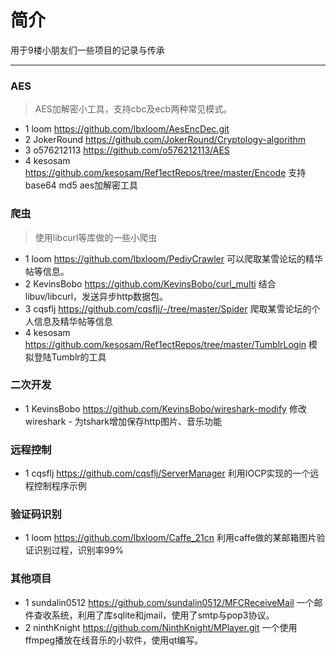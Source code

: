 # 简介
用于9楼小朋友们一些项目的记录与传承
***
### AES
> AES加解密小工具，支持cbc及ecb两种常见模式。

* 1 loom https://github.com/lbxloom/AesEncDec.git
* 2 JokerRound https://github.com/JokerRound/Cryptology-algorithm
* 3 o576212113 https://github.com/o576212113/AES
* 4 kesosam https://github.com/kesosam/Ref1ectRepos/tree/master/Encode 支持base64 md5 aes加解密工具


### 爬虫
> 使用libcurl等库做的一些小爬虫

* 1 loom https://github.com/lbxloom/PediyCrawler 可以爬取某雪论坛的精华帖等信息。
* 2 KevinsBobo https://github.com/KevinsBobo/curl_multi 结合libuv/libcurl，发送异步http数据包。
* 3 cqsflj https://github.com/cqsflj/-/tree/master/Spider 爬取某雪论坛的个人信息及精华帖等信息
* 4 kesosam https://github.com/kesosam/Ref1ectRepos/tree/master/TumblrLogin 模拟登陆Tumblr的工具

### 二次开发

* 1 KevinsBobo https://github.com/KevinsBobo/wireshark-modify 修改wireshark - 为tshark增加保存http图片、音乐功能

### 远程控制
* 1 cqsflj https://github.com/cqsflj/ServerManager 利用IOCP实现的一个远程控制程序示例

### 验证码识别
* 1 loom https://github.com/lbxloom/Caffe_21cn 利用caffe做的某邮箱图片验证识别过程，识别率99%

### 其他项目
* 1 sundalin0512 https://github.com/sundalin0512/MFCReceiveMail 一个邮件查收系统，利用了库sqlite和jmail，使用了smtp与pop3协议。
* 2 ninthKnight
https://github.com/NinthKnight/MPlayer.git 一个使用ffmpeg播放在线音乐的小软件，使用qt编写。
